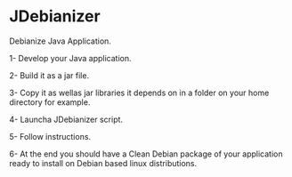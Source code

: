 JDebianizer
===========

Debianize Java Application.

1- Develop your Java application.

2- Build it as a jar file.

3- Copy it as wellas jar libraries it depends on in a folder on your home directory for example.

4- Launcha JDebianizer script.

5- Follow instructions.

6- At the end you should have a Clean Debian package of your application ready to install on Debian based linux distributions.
